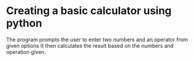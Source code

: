 # Creating a basic calculator using python

The program prompts the user to enter two numbers
and an operator from given options
It then calculates the result based on the numbers and 
operation given.
